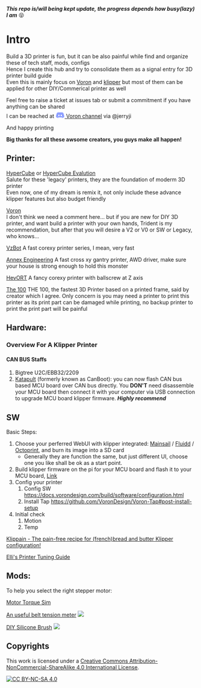 ***This repo is/will being kept update, the progress depends how busy(lazy) I am*** 😝

# Intro

Build a 3D printer is fun, but it can be also painful while find and organize these of tech staff, mods, configs \
Hence I create this hub and try to consolidate them as a signal entry for 3D printer build guide \
Even this is mainly focus on [Voron](https://vorondesign.com/) and [klipper](https://www.klipper3d.org/) but most of them can be applied for other DIY/Commerical printer as well 

Feel free to raise a ticket at issues tab or submit a commitment if you have anything can be shared \
I can be reached at [![Discord Icon](/images/discord-24.png "Discord") Voron channel](https://discord.gg/voron)  via @jerryji

And happy printing

**Big thanks for all these awsome creators, you guys make all happen!**


## Printer:
[HyperCube](https://www.thingiverse.com/thing:1752766) or [HyperCube Evalution](https://www.thingiverse.com/thing:2254103) \
Salute for these 'legacy' printers, they are the foundation of moderm 3D printer \
Even now, one of my dream is remix it, not only include these advance klipper features but also budget friendly

[Voron](https://vorondesign.com/) \
I don't think we need a comment here... but if you are new for DIY 3D printer, and want build a printer with your own hands, Trident is my recommendation, but after that you will desire a V2 or V0 or SW or Legacy, who knows...

[VzBot](https://github.com/VzBoT3D)
A fast corexy printer series, I mean, very fast

[Annex Engineering](https://github.com/Annex-Engineering)
A fast cross xy gantry printer, AWD driver, make sure your house is strong enough to hold this monster

[HevORT](https://hevort.com/)
A fancy corexy printer with ballscrew at Z axis

[The 100](https://github.com/MSzturc/the100)
THE 100, the fastest 3D Printer based on a printed frame, said by creator which I agree. 
Only concern is you may need a printer to print this printer as its print part can be damaged while printing, no backup printer to print the print part will be painful

## Hardware:

### Overview For A Klipper Printer

#### CAN BUS Staffs
1. Bigtree U2C/EBB32/2209
2. [Katapult](https://github.com/Esoterical/voron_canbus) (formerly known as CanBoot): you can now flash CAN bus based MCU board over CAN bus directly. You **DON'T** need disassemble your MCU board then connect it with your computer via USB connection to upgrade MCU board klipper firmware. 
***Highly recommend***

## SW

Basic Steps:
1. Choose your perferred WebUI with klipper integrated: [Mainsail](https://docs.mainsail.xyz/) / [Fluidd](https://docs.fluidd.xyz/) / [Octoprint](https://octoprint.org/), and burn its image into a SD card
   - Generally they are function the same, but just different UI, choose one you like shall be ok as a start point.
2. Build klipper firmware on the pi for your MCU board and flash it to your MCU board, [Link](https://docs.vorondesign.com/build/software/#firmware-flashing)
3. Config your printer
   1. Config SW
https://docs.vorondesign.com/build/software/configuration.html
   1. Install Tap
https://github.com/VoronDesign/Voron-Tap#post-install-setup
1. Initial check
   1. Motion
   2. Temp

[Klippain - The pain-free recipe for (french)bread and butter Klipper configuration!](https://github.com/Frix-x/klippain)

[Elli's Printer Tuning Guide](https://ellis3dp.com/Print-Tuning-Guide/)

## Mods:
To help you select the right stepper motor:

[Motor Torque Sim](https://github.com/eddietheengineer/documentation/tree/master/stepper_motor/data) 

[An useful belt tension meter](https://github.com/Diyshift/3D-Printer/tree/main/GT2%20Belt%20Tension%20Meter)
<img src="https://github.com/Diyshift/3D-Printer/blob/main/GT2%20Belt%20Tension%20Meter/Images/meteronbelt.JPG?raw=true" width=300>

[DIY Silicone Brush](https://github.com/Diyshift/3D-Printer/tree/main/Silicone%20Brush%20for%20Decontaminator)
<img src="https://github.com/Diyshift/3D-Printer/raw/main/Silicone%20Brush%20for%20Decontaminator/Images/brush_iso.png" width=300>


## Copyrights
This work is licensed under a
[Creative Commons Attribution-NonCommercial-ShareAlike 4.0 International License][cc-by-nc-sa].

[![CC BY-NC-SA 4.0][cc-by-nc-sa-image]][cc-by-nc-sa]

[cc-by-nc-sa]: http://creativecommons.org/licenses/by-nc-sa/4.0/
[cc-by-nc-sa-image]: https://licensebuttons.net/l/by-nc-sa/4.0/88x31.png
[cc-by-nc-sa-shield]: https://img.shields.io/badge/License-CC%20BY--NC--SA%204.0-lightgrey.svg
